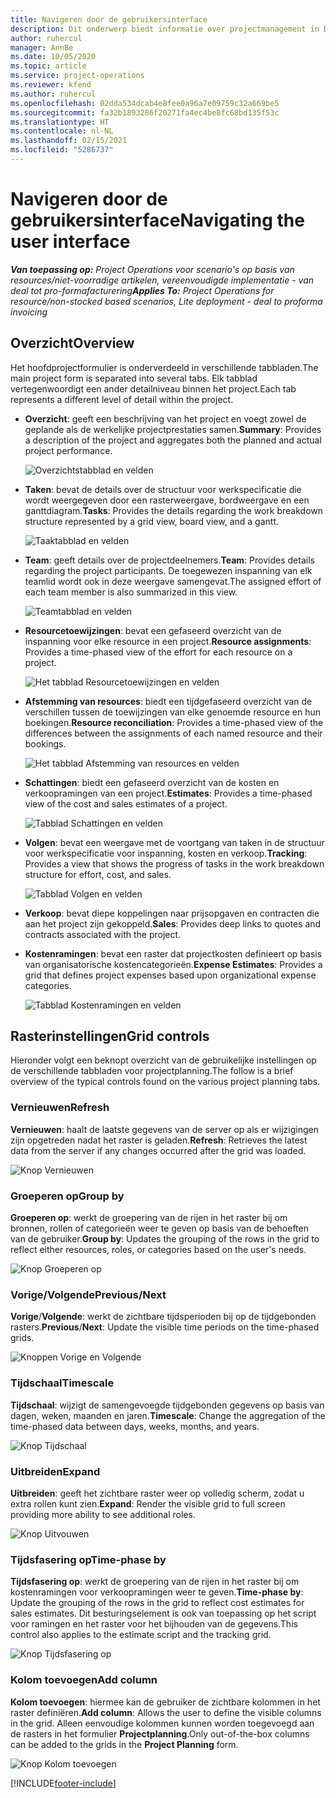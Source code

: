 ```yaml
---
title: Navigeren door de gebruikersinterface
description: Dit onderwerp biedt informatie over projectmanagement in Dynamics 365 Project Operations.
author: ruhercul
manager: AnnBe
ms.date: 10/05/2020
ms.topic: article
ms.service: project-operations
ms.reviewer: kfend
ms.author: ruhercul
ms.openlocfilehash: 02dda534dcab4e8fee0a96a7e09759c32a669be5
ms.sourcegitcommit: fa32b1893286f20271fa4ec4be8fc68bd135f53c
ms.translationtype: HT
ms.contentlocale: nl-NL
ms.lasthandoff: 02/15/2021
ms.locfileid: "5286737"
---
```

# <a name="navigating-the-user-interface"></a><span data-ttu-id="08490-103">Navigeren door de gebruikersinterface</span><span class="sxs-lookup"><span data-stu-id="08490-103">Navigating the user interface</span></span>

<span data-ttu-id="08490-104">_**Van toepassing op:** Project Operations voor scenario's op basis van resources/niet-voorradige artikelen, vereenvoudigde implementatie - van deal tot pro-formafacturering_</span><span class="sxs-lookup"><span data-stu-id="08490-104">_**Applies To:** Project Operations for resource/non-stocked based scenarios, Lite deployment - deal to proforma invoicing_</span></span>

## <a name="overview"></a><span data-ttu-id="08490-105">Overzicht</span><span class="sxs-lookup"><span data-stu-id="08490-105">Overview</span></span>

<span data-ttu-id="08490-106">Het hoofdprojectformulier is onderverdeeld in verschillende tabbladen.</span><span class="sxs-lookup"><span data-stu-id="08490-106">The main project form is separated into several tabs.</span></span> <span data-ttu-id="08490-107">Elk tabblad vertegenwoordigt een ander detailniveau binnen het project.</span><span class="sxs-lookup"><span data-stu-id="08490-107">Each tab represents a different level of detail within the project.</span></span>

- <span data-ttu-id="08490-108">**Overzicht**: geeft een beschrijving van het project en voegt zowel de geplande als de werkelijke projectprestaties samen.</span><span class="sxs-lookup"><span data-stu-id="08490-108">**Summary**: Provides a description of the project and aggregates both the planned and actual project performance.</span></span>

    ![Overzichtstabblad en velden](media/navigation7.png)

- <span data-ttu-id="08490-110">**Taken**: bevat de details over de structuur voor werkspecificatie die wordt weergegeven door een rasterweergave, bordweergave en een ganttdiagram.</span><span class="sxs-lookup"><span data-stu-id="08490-110">**Tasks**: Provides the details regarding the work breakdown structure represented by a grid view, board view, and a gantt.</span></span>

    ![Taaktabblad en velden](media/navigation8.png)

- <span data-ttu-id="08490-112">**Team**: geeft details over de projectdeelnemers.</span><span class="sxs-lookup"><span data-stu-id="08490-112">**Team**: Provides details regarding the project participants.</span></span> <span data-ttu-id="08490-113">De toegewezen inspanning van elk teamlid wordt ook in deze weergave samengevat.</span><span class="sxs-lookup"><span data-stu-id="08490-113">The assigned effort of each team member is also summarized in this view.</span></span>

    ![Teamtabblad en velden](media/navigation9.png)

- <span data-ttu-id="08490-115">**Resourcetoewijzingen**: bevat een gefaseerd overzicht van de inspanning voor elke resource in een project.</span><span class="sxs-lookup"><span data-stu-id="08490-115">**Resource assignments**: Provides a time-phased view of the effort for each resource on a project.</span></span>

    ![Het tabblad Resourcetoewijzingen en velden](media/navigation10.png)

- <span data-ttu-id="08490-117">**Afstemming van resources**: biedt een tijdgefaseerd overzicht van de verschillen tussen de toewijzingen van elke genoemde resource en hun boekingen.</span><span class="sxs-lookup"><span data-stu-id="08490-117">**Resource reconciliation**: Provides a time-phased view of the differences between the assignments of each named resource and their bookings.</span></span>

    ![Het tabblad Afstemming van resources en velden](media/navigation11.png)

- <span data-ttu-id="08490-119">**Schattingen**: biedt een gefaseerd overzicht van de kosten en verkoopramingen van een project.</span><span class="sxs-lookup"><span data-stu-id="08490-119">**Estimates**: Provides a time-phased view of the cost and sales estimates of a project.</span></span>

    ![Tabblad Schattingen en velden](media/navigation12.png)

- <span data-ttu-id="08490-121">**Volgen**: bevat een weergave met de voortgang van taken in de structuur voor werkspecificatie voor inspanning, kosten en verkoop.</span><span class="sxs-lookup"><span data-stu-id="08490-121">**Tracking**: Provides a view that shows the progress of tasks in the work breakdown structure for effort, cost, and sales.</span></span>

    ![Tabblad Volgen en velden](media/navigation13.png)

- <span data-ttu-id="08490-123">**Verkoop**: bevat diepe koppelingen naar prijsopgaven en contracten die aan het project zijn gekoppeld.</span><span class="sxs-lookup"><span data-stu-id="08490-123">**Sales**: Provides deep links to quotes and contracts associated with the project.</span></span>

- <span data-ttu-id="08490-124">**Kostenramingen**: bevat een raster dat projectkosten definieert op basis van organisatorische kostencategorieën.</span><span class="sxs-lookup"><span data-stu-id="08490-124">**Expense Estimates**: Provides a grid that defines project expenses based upon organizational expense categories.</span></span>

    ![Tabblad Kostenramingen en velden](media/navigation14.png)

## <a name="grid-controls"></a><span data-ttu-id="08490-126">Rasterinstellingen</span><span class="sxs-lookup"><span data-stu-id="08490-126">Grid controls</span></span>

<span data-ttu-id="08490-127">Hieronder volgt een beknopt overzicht van de gebruikelijke instellingen op de verschillende tabbladen voor projectplanning.</span><span class="sxs-lookup"><span data-stu-id="08490-127">The follow is a brief overview of the typical controls found on the various project planning tabs.</span></span>

### <a name="refresh"></a><span data-ttu-id="08490-128">Vernieuwen</span><span class="sxs-lookup"><span data-stu-id="08490-128">Refresh</span></span>

<span data-ttu-id="08490-129">**Vernieuwen**: haalt de laatste gegevens van de server op als er wijzigingen zijn opgetreden nadat het raster is geladen.</span><span class="sxs-lookup"><span data-stu-id="08490-129">**Refresh**: Retrieves the latest data from the server if any changes occurred after the grid was loaded.</span></span>

![Knop Vernieuwen](media/navigation7.png)

### <a name="group-by"></a><span data-ttu-id="08490-131">Groeperen op</span><span class="sxs-lookup"><span data-stu-id="08490-131">Group by</span></span>

<span data-ttu-id="08490-132">**Groeperen op**: werkt de groepering van de rijen in het raster bij om bronnen, rollen of categorieën weer te geven op basis van de behoeften van de gebruiker.</span><span class="sxs-lookup"><span data-stu-id="08490-132">**Group by**: Updates the grouping of the rows in the grid to reflect either resources, roles, or categories based on the user's needs.</span></span>

![Knop Groeperen op](media/navigation6.png)

### <a name="previousnext"></a><span data-ttu-id="08490-134">Vorige/Volgende</span><span class="sxs-lookup"><span data-stu-id="08490-134">Previous/Next</span></span>

<span data-ttu-id="08490-135">**Vorige**/**Volgende**: werkt de zichtbare tijdsperioden bij op de tijdgebonden rasters.</span><span class="sxs-lookup"><span data-stu-id="08490-135">**Previous**/**Next**: Update the visible time periods on the time-phased grids.</span></span>

![Knoppen Vorige en Volgende](media/navigation2.png)

### <a name="timescale"></a><span data-ttu-id="08490-137">Tijdschaal</span><span class="sxs-lookup"><span data-stu-id="08490-137">Timescale</span></span>

<span data-ttu-id="08490-138">**Tijdschaal**: wijzigt de samengevoegde tijdgebonden gegevens op basis van dagen, weken, maanden en jaren.</span><span class="sxs-lookup"><span data-stu-id="08490-138">**Timescale**: Change the aggregation of the time-phased data between days, weeks, months, and years.</span></span>

![Knop Tijdschaal](media/navigation3.png)

### <a name="expand"></a><span data-ttu-id="08490-140">Uitbreiden</span><span class="sxs-lookup"><span data-stu-id="08490-140">Expand</span></span>

<span data-ttu-id="08490-141">**Uitbreiden**: geeft het zichtbare raster weer op volledig scherm, zodat u extra rollen kunt zien.</span><span class="sxs-lookup"><span data-stu-id="08490-141">**Expand**: Render the visible grid to full screen providing more ability to see additional roles.</span></span>

![Knop Uitvouwen](media/navigation4.png)

### <a name="time-phase-by"></a><span data-ttu-id="08490-143">Tijdsfasering op</span><span class="sxs-lookup"><span data-stu-id="08490-143">Time-phase by</span></span>

<span data-ttu-id="08490-144">**Tijdsfasering op**: werkt de groepering van de rijen in het raster bij om kostenramingen voor verkoopramingen weer te geven.</span><span class="sxs-lookup"><span data-stu-id="08490-144">**Time-phase by**: Update the grouping of the rows in the grid to reflect cost estimates for sales estimates.</span></span> <span data-ttu-id="08490-145">Dit besturingselement is ook van toepassing op het script voor ramingen en het raster voor het bijhouden van de gegevens.</span><span class="sxs-lookup"><span data-stu-id="08490-145">This control also applies to the estimate script and the tracking grid.</span></span>

![Knop Tijdsfasering op](media/navigation0.png)

### <a name="add-column"></a><span data-ttu-id="08490-147">Kolom toevoegen</span><span class="sxs-lookup"><span data-stu-id="08490-147">Add column</span></span>

<span data-ttu-id="08490-148">**Kolom toevoegen**: hiermee kan de gebruiker de zichtbare kolommen in het raster definiëren.</span><span class="sxs-lookup"><span data-stu-id="08490-148">**Add column**: Allows the user to define the visible columns in the grid.</span></span> <span data-ttu-id="08490-149">Alleen eenvoudige kolommen kunnen worden toegevoegd aan de rasters in het formulier **Projectplanning**.</span><span class="sxs-lookup"><span data-stu-id="08490-149">Only out-of-the-box columns can be added to the grids in the **Project Planning** form.</span></span>

![Knop Kolom toevoegen](media/navigation5.png)


[!INCLUDE[footer-include](../includes/footer-banner.md)]